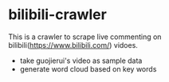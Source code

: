# bilibili-crawler
This is a crawler to scrape live commenting on bilibili(https://www.bilibili.com/) vidoes.
- take guojierui's video as sample data
- generate word cloud based on key words